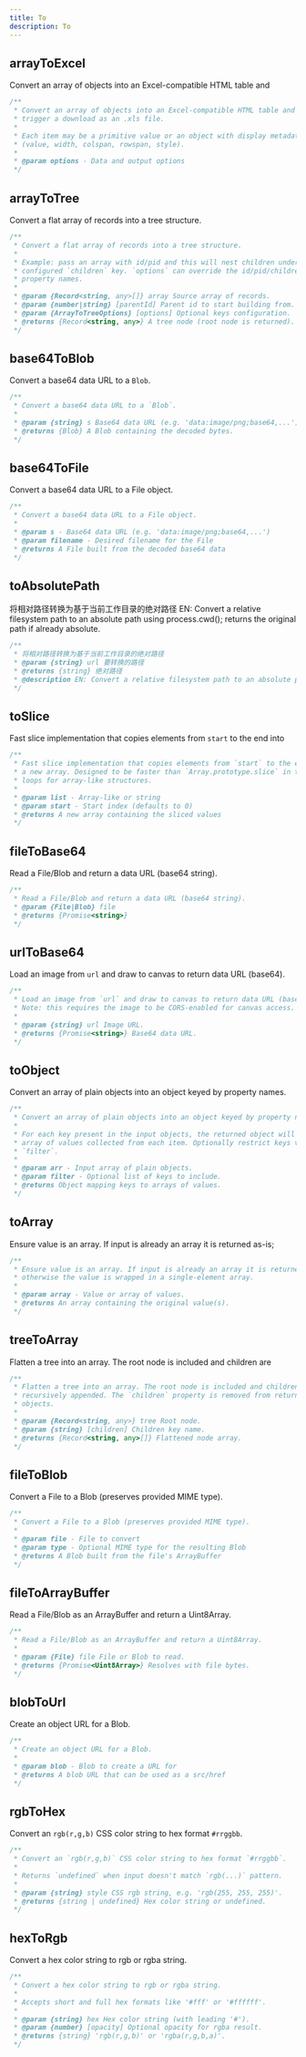 ```yaml
---
title: To
description: To
---
```


## arrayToExcel

Convert an array of objects into an Excel-compatible HTML table and

```ts
/**
 * Convert an array of objects into an Excel-compatible HTML table and
 * trigger a download as an .xls file.
 *
 * Each item may be a primitive value or an object with display metadata
 * (value, width, colspan, rowspan, style).
 *
 * @param options - Data and output options
 */
```

## arrayToTree

Convert a flat array of records into a tree structure.

```ts
/**
 * Convert a flat array of records into a tree structure.
 *
 * Example: pass an array with id/pid and this will nest children under the
 * configured `children` key. `options` can override the id/pid/children
 * property names.
 *
 * @param {Record<string, any>[]} array Source array of records.
 * @param {number|string} [parentId] Parent id to start building from.
 * @param {ArrayToTreeOptions} [options] Optional keys configuration.
 * @returns {Record<string, any>} A tree node (root node is returned).
 */
```

## base64ToBlob

Convert a base64 data URL to a `Blob`.

```ts
/**
 * Convert a base64 data URL to a `Blob`.
 *
 * @param {string} s Base64 data URL (e.g. 'data:image/png;base64,...').
 * @returns {Blob} A Blob containing the decoded bytes.
 */
```

## base64ToFile

Convert a base64 data URL to a File object.

```ts
/**
 * Convert a base64 data URL to a File object.
 *
 * @param s - Base64 data URL (e.g. 'data:image/png;base64,...')
 * @param filename - Desired filename for the File
 * @returns A File built from the decoded base64 data
 */
```

## toAbsolutePath

将相对路径转换为基于当前工作目录的绝对路径
EN: Convert a relative filesystem path to an absolute path using process.cwd(); returns the original path if already absolute.

```ts
/**
 * 将相对路径转换为基于当前工作目录的绝对路径
 * @param {string} url 要转换的路径
 * @returns {string} 绝对路径
 * @description EN: Convert a relative filesystem path to an absolute path using process.cwd(); returns the original path if already absolute.
 */
```

## toSlice

Fast slice implementation that copies elements from `start` to the end into

```ts
/**
 * Fast slice implementation that copies elements from `start` to the end into
 * a new array. Designed to be faster than `Array.prototype.slice` in tight
 * loops for array-like structures.
 *
 * @param list - Array-like or string
 * @param start - Start index (defaults to 0)
 * @returns A new array containing the sliced values
 */
```

## fileToBase64

Read a File/Blob and return a data URL (base64 string).

```ts
/**
 * Read a File/Blob and return a data URL (base64 string).
 * @param {File|Blob} file
 * @returns {Promise<string>}
 */
```

## urlToBase64

Load an image from `url` and draw to canvas to return data URL (base64).

```ts
/**
 * Load an image from `url` and draw to canvas to return data URL (base64).
 * Note: this requires the image to be CORS-enabled for canvas access.
 *
 * @param {string} url Image URL.
 * @returns {Promise<string>} Base64 data URL.
 */
```

## toObject

Convert an array of plain objects into an object keyed by property names.

```ts
/**
 * Convert an array of plain objects into an object keyed by property names.
 *
 * For each key present in the input objects, the returned object will have an
 * array of values collected from each item. Optionally restrict keys via
 * `filter`.
 *
 * @param arr - Input array of plain objects.
 * @param filter - Optional list of keys to include.
 * @returns Object mapping keys to arrays of values.
 */
```

## toArray

Ensure value is an array. If input is already an array it is returned as-is;

```ts
/**
 * Ensure value is an array. If input is already an array it is returned as-is;
 * otherwise the value is wrapped in a single-element array.
 *
 * @param array - Value or array of values.
 * @returns An array containing the original value(s).
 */
```

## treeToArray

Flatten a tree into an array. The root node is included and children are

```ts
/**
 * Flatten a tree into an array. The root node is included and children are
 * recursively appended. The `children` property is removed from returned
 * objects.
 *
 * @param {Record<string, any>} tree Root node.
 * @param {string} [children] Children key name.
 * @returns {Record<string, any>[]} Flattened node array.
 */
```

## fileToBlob

Convert a File to a Blob (preserves provided MIME type).

```ts
/**
 * Convert a File to a Blob (preserves provided MIME type).
 *
 * @param file - File to convert
 * @param type - Optional MIME type for the resulting Blob
 * @returns A Blob built from the file's ArrayBuffer
 */
```

## fileToArrayBuffer

Read a File/Blob as an ArrayBuffer and return a Uint8Array.

```ts
/**
 * Read a File/Blob as an ArrayBuffer and return a Uint8Array.
 *
 * @param {File} file File or Blob to read.
 * @returns {Promise<Uint8Array>} Resolves with file bytes.
 */
```

## blobToUrl

Create an object URL for a Blob.

```ts
/**
 * Create an object URL for a Blob.
 *
 * @param blob - Blob to create a URL for
 * @returns A blob URL that can be used as a src/href
 */
```

## rgbToHex

Convert an `rgb(r,g,b)` CSS color string to hex format `#rrggbb`.

```ts
/**
 * Convert an `rgb(r,g,b)` CSS color string to hex format `#rrggbb`.
 *
 * Returns `undefined` when input doesn't match `rgb(...)` pattern.
 *
 * @param {string} style CSS rgb string, e.g. 'rgb(255, 255, 255)'.
 * @returns {string | undefined} Hex color string or undefined.
 */
```

## hexToRgb

Convert a hex color string to rgb or rgba string.

```ts
/**
 * Convert a hex color string to rgb or rgba string.
 *
 * Accepts short and full hex formats like '#fff' or '#ffffff'.
 *
 * @param {string} hex Hex color string (with leading '#').
 * @param {number} [opacity] Optional opacity for rgba result.
 * @returns {string} 'rgb(r,g,b)' or 'rgba(r,g,b,a)'.
 */
```
